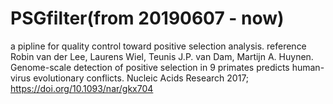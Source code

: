 # PSGfilter(from 20190607 - now)
a pipline for quality control toward positive selection analysis.
reference
Robin van der Lee, Laurens Wiel, Teunis J.P. van Dam, Martijn A. Huynen. Genome-scale detection of positive selection in 9 primates predicts human-virus evolutionary conflicts. Nucleic Acids Research 2017; https://doi.org/10.1093/nar/gkx704
